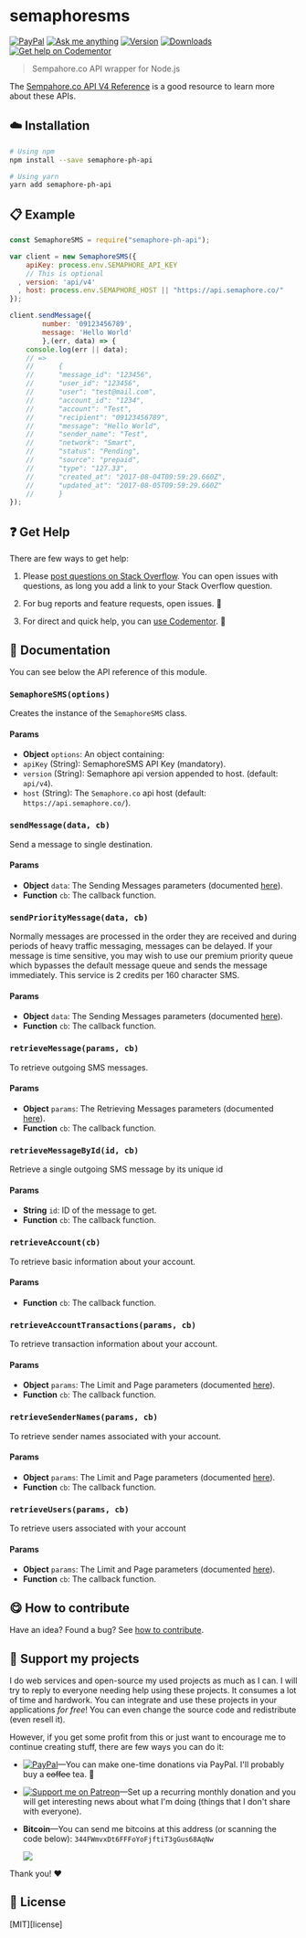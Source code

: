 <!-- Please do not edit this file. Edit the `blah` field in the `package.json` instead. If in doubt, open an issue. -->


# semaphoresms

 [![PayPal][badge_paypal_donate]][paypal-donations] [![Ask me anything](https://img.shields.io/badge/ask%20me-anything-1abc9c.svg)](https://github.com/imjeffparedes/ama) [![Version](https://img.shields.io/npm/v/karix-api.svg)](https://www.npmjs.com/package/karix-api) [![Downloads](https://img.shields.io/npm/dt/karix-api.svg)](https://www.npmjs.com/package/karix-api) [![Get help on Codementor](https://cdn.codementor.io/badges/get_help_github.svg)](https://www.codementor.io/jeffparedes?utm_source=github&utm_medium=button&utm_term=imjeffparedes&utm_campaign=github)


> Sempahore.co API wrapper for Node.js

The [Sempahore.co API V4 Reference](https://semaphore.co/docs) is a good resource to learn more about these APIs.

## :cloud: Installation

```sh
# Using npm
npm install --save semaphore-ph-api

# Using yarn
yarn add semaphore-ph-api
```


## :clipboard: Example



```js
const SemaphoreSMS = require("semaphore-ph-api");

var client = new SemaphoreSMS({
    apiKey: process.env.SEMAPHORE_API_KEY
    // This is optional
  , version: 'api/v4'
  , host: process.env.SEMAPHORE_HOST || "https://api.semaphore.co/"
});

client.sendMessage({
        number: '09123456789',
        message: 'Hello World'
        },(err, data) => {
    console.log(err || data);
    // =>
	//		{
	//		"message_id": "123456",
	//		"user_id": "123456",
	//		"user": "test@mail.com",
	//		"account_id": "1234",
	//		"account": "Test",
	//		"recipient": "09123456789",
	//		"message": "Hello World",
	//		"sender_name": "Test",
	//		"network": "Smart",
	//		"status": "Pending",
	//		"source": "prepaid",
	//		"type": "127.33",
	//		"created_at": "2017-08-04T09:59:29.660Z",
	//		"updated_at": "2017-08-05T09:59:29.660Z"
	//		}
});
```



## :question: Get Help

There are few ways to get help:

 1. Please [post questions on Stack Overflow](https://stackoverflow.com/questions/ask). You can open issues with questions, as long you add a link to your Stack Overflow question.
 2. For bug reports and feature requests, open issues. :bug:

 3. For direct and quick help, you can [use Codementor](https://www.codementor.io/jeffparedes). :rocket:



## :memo: Documentation

You can see below the API reference of this module.

### `SemaphoreSMS(options)`
Creates the instance of the `SemaphoreSMS` class.

#### Params

 - **Object** `options`: An object containing:
 - `apiKey` (String): SemaphoreSMS API Key (mandatory).
 - `version` (String): Semaphore api version appended to host. (default: `api/v4`).
 - `host` (String): The `Semaphore.co` api host (default: `https://api.semaphore.co/`).


### `sendMessage(data, cb)`
Send a message to single destination.

#### Params

- **Object** `data`: The Sending Messages parameters (documented [here](https://semaphore.co/docs)).
- **Function** `cb`: The callback function.


### `sendPriorityMessage(data, cb)`
Normally messages are processed in the order they are received and during periods of heavy traffic messaging, messages can be delayed. If your message is time sensitive, you may wish to use our premium priority queue which bypasses the default message queue and sends the message immediately. This service is 2 credits per 160 character SMS.

#### Params

- **Object** `data`: The Sending Messages parameters (documented [here](https://semaphore.co/docs)).
- **Function** `cb`: The callback function.


### `retrieveMessage(params, cb)`
To retrieve outgoing SMS messages.

#### Params

- **Object** `params`: The Retrieving Messages parameters (documented [here](https://semaphore.co/docs)).
- **Function** `cb`: The callback function.

### `retrieveMessageById(id, cb)`
Retrieve a single outgoing SMS message by its unique id

#### Params

- **String** `id`: ID of the message to get.
- **Function** `cb`: The callback function.


### `retrieveAccount(cb)`
To retrieve basic information about your account.

#### Params
- **Function** `cb`: The callback function.


### `retrieveAccountTransactions(params, cb)`
To retrieve transaction information about your account.

#### Params
- **Object** `params`: The Limit and Page parameters (documented [here](https://semaphore.co/docs)).
- **Function** `cb`: The callback function.


### `retrieveSenderNames(params, cb)`
To retrieve sender names associated with your account.

#### Params
- **Object** `params`: The Limit and Page parameters (documented [here](https://semaphore.co/docs)).
- **Function** `cb`: The callback function.


### `retrieveUsers(params, cb)`
To retrieve users associated with your account

#### Params
- **Object** `params`: The Limit and Page parameters (documented [here](https://semaphore.co/docs)).
- **Function** `cb`: The callback function.




## :yum: How to contribute
Have an idea? Found a bug? See [how to contribute][contributing].


## :sparkling_heart: Support my projects

I do web services and open-source my used projects as much as I can. I will try to reply to everyone needing help using these projects. It consumes a lot of time and hardwork. You can integrate and use these projects in your applications *for free*! You can even change the source code and redistribute (even resell it).

However, if you get some profit from this or just want to encourage me to continue creating stuff, there are few ways you can do it:


 - [![PayPal][badge_paypal]][paypal-donations]—You can make one-time donations via PayPal. I'll probably buy a ~~coffee~~ tea. :tea:
 - [![Support me on Patreon][badge_patreon]][patreon]—Set up a recurring monthly donation and you will get interesting news about what I'm doing (things that I don't share with everyone).
 - **Bitcoin**—You can send me bitcoins at this address (or scanning the code below): `344FWmvxDt6FFFoYoFjftiT3gGus68AqNw`

    ![](https://api.qrserver.com/v1/create-qr-code/?size=150x150&data=344FWmvxDt6FFFoYoFjftiT3gGus68AqNw)


Thank you! :heart:



## :scroll: License

[MIT][license]


[badge_patreon]: https://ionicabizau.github.io/badges/patreon.svg
[badge_amazon]: https://ionicabizau.github.io/badges/amazon.svg
[badge_paypal]: https://ionicabizau.github.io/badges/paypal.svg
[badge_paypal_donate]: https://ionicabizau.github.io/badges/paypal_donate.svg

[patreon]: https://www.patreon.com/jeffparedes
[paypal-donations]: https://www.paypal.com/cgi-bin/webscr?cmd=_s-xclick&hosted_button_id=VZZNWZM394KBC

[contributing]: /CONTRIBUTING.md
[docs]: /DOCUMENTATION.md